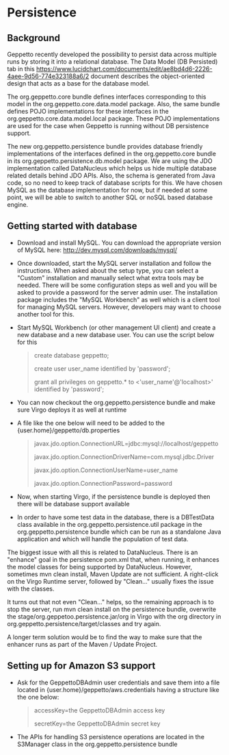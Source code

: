 Persistence
===========

Background
----------

Geppetto recently developed the possibility to persist data across
multiple runs by storing it into a relational database. The Data Model
(DB Persisted) tab in this
<https://www.lucidchart.com/documents/edit/ae8bd4d6-2226-4aee-9d56-774e323188a6/2>
document describes the object-oriented design that acts as a base for
the database model.

The org.geppetto.core bundle defines interfaces corresponding to this
model in the org.geppetto.core.data.model package. Also, the same bundle
defines POJO implementations for these interfaces in the
org.geppetto.core.data.model.local package. These POJO implementations
are used for the case when Geppetto is running without DB persistence
support.

The new org.geppetto.persistence bundle provides database friendly
implementations of the interfaces defined in the org.geppetto.core
bundle in its org.geppetto.persistence.db.model package. We are using
the JDO implementation called DataNucleus which helps us hide multiple
database related details behind JDO APIs. Also, the schema is generated
from Java code, so no need to keep track of database scripts for this.
We have chosen MySQL as the database implementation for now, but if
needed at some point, we will be able to switch to another SQL or noSQL
based database engine.

Getting started with database
-----------------------------

-   Download and install MySQL. You can download the appropriate version
    of MySQL here: <http://dev.mysql.com/downloads/mysql/>
-   Once downloaded, start the MySQL server installation and follow
    the instructions. When asked about the setup type, you can select a
    "Custom" installation and manually select what extra tools may
    be needed. There will be some configuration steps as well and you
    will be asked to provide a password for the server admin user. The
    installation package includes the "MySQL Workbench" as well which is
    a client tool for managing MySQL servers. However, developers may
    want to choose another tool for this.
-   Start MySQL Workbench (or other management UI client) and create a
    new database and a new database user. You can use the script below
    for this

    > create database geppetto;
    >
    > create user user\_name identified by 'password';
    >
    > grant all privileges on geppetto.\* to <'user_name'@'localhost>'
    > identified by 'password';

-   You can now checkout the org.geppetto.persistence bundle and make
    sure Virgo deploys it as well at runtime
-   A file like the one below will need to be added to the
    {user.home}/geppetto/db.properties

    > javax.jdo.option.ConnectionURL=jdbc:mysql://localhost/geppetto
    >
    > javax.jdo.option.ConnectionDriverName=com.mysql.jdbc.Driver
    >
    > javax.jdo.option.ConnectionUserName=user\_name
    >
    > javax.jdo.option.ConnectionPassword=password

-   Now, when starting Virgo, if the persistence bundle is deployed then
    there will be database support available
-   In order to have some test data in the database, there is a
    DBTestData class available in the org.geppetto.persistence.util
    package in the org.geppetto.persistence bundle which can be run as a
    standalone Java application and which will handle the population of
    test data.

The biggest issue with all this is related to DataNucleus. There is an
"enhance" goal in the persistence pom.xml that, when running, it
enhances the model classes for being supported by DataNucleus. However,
sometimes mvn clean install, Maven Update are not sufficient. A
right-click on the Virgo Runtime server, followed by "Clean..." usually
fixes the issue with the classes.

It turns out that not even "Clean..." helps, so the remaining approach
is to stop the server, run mvn clean install on the persistence bundle,
overwrite the stage/org.geppetoo.persistence.jar/org in Virgo with the
org directory in org.geppetto.persistence/target/classes and try again.

A longer term solution would be to find the way to make sure that the
enhancer runs as part of the Maven / Update Project.

Setting up for Amazon S3 support
--------------------------------

-   Ask for the GeppettoDBAdmin user credentials and save them into a
    file located in {user.home}/geppetto/aws.credentials having a
    structure like the one below:

    > accessKey=the GeppettoDBAdmin access key
    >
    > secretKey=the GeppettoDBAdmin secret key

-   The APIs for handling S3 persistence operations are located in the
    S3Manager class in the org.geppetto.persistence bundle

